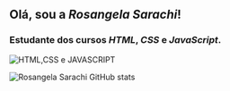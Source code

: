 ## Olá, sou a *Rosangela Sarachi*!

### Estudante dos cursos _HTML_, _CSS_ e _JavaScript_.

![HTML,CSS e JAVASCRIPT](https://encrypted-tbn0.gstatic.com/images?q=tbn:ANd9GcR73uGYSsu-C8g_ZuiaWbWlleP1KzYmKFfCWg&usqp=CAU)

![Rosangela Sarachi GitHub stats](https://github-readme-stats.vercel.app/api?username=RosangelaSarachi&show_icons=true&theme=cobalt)



